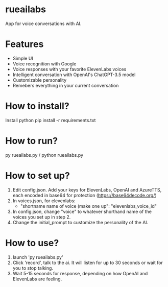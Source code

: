 # rueailabs
App for voice conversations with AI. 

# Features
- Simple UI
- Voice recognition with Google
- Voice responses with your favorite ElevenLabs voices
- Intelligent conversation with OpenAI's ChatGPT-3.5 model
- Customizable personality
- Remebers everything in your current conversation
  
# How to install?
Install python
pip install -r requirements.txt

# How to run?
py rueailabs.py / python rueailabs.py

# How to set up?
1. Edit config.json. Add your keys for ElevenLabs, OpenAI and AzureTTS, each encoded in base64 for protection (https://base64decode.org/)
2. In voices.json, for elevenlabs:
   - "shortname name of voice (make one up": "elevenlabs_voice_id"
3. In config.json, change "voice" to whatever shorthand name of the voices you set up in step 2.
4.  Change the initial_prompt to customize the personality of the AI.

# How to use?
1. launch 'py rueailabs.py'
2. Click 'record', talk to the ai. It will listen for up to 30 seconds or wait for you to stop talking.
3. Wait 5-15 seconds for response, depending on how OpenAI and ElevenLabs are feeling.
